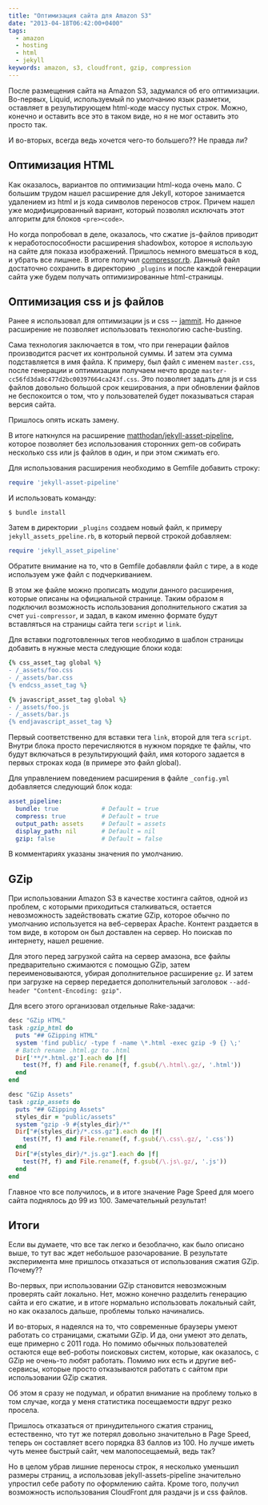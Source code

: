 ```yaml
---
title: "Оптимизация сайта для Amazon S3"
date: "2013-04-18T06:42:00+0400"
tags:
  - amazon
  - hosting
  - html
  - jekyll
keywords: amazon, s3, cloudfront, gzip, compression
---
```

После размещения сайта на Amazon S3, задумался об его оптимизации. Во-первых, Liquid, используемый по умолчанию язык разметки, оставляет в результирующем html-коде массу пустых строк. Можно, конечно и оставить все это в таком виде, но я не мог оставить это просто так.

И во-вторых, всегда ведь хочется чего-то большего?? Не правда ли?

## Оптимизация HTML

Как оказалось, вариантов по оптимизации html-кода очень мало. С большим трудом нашел расширение для Jekyll, которое занимается удалением из html и js кода символов переносов строк. Причем нашел уже модифицированный вариант, который позволял исключать этот алгоритм для блоков `<pre><code>`.

Но когда попробовал в деле, оказалось, что сжатие js-файлов приводит к неработоспособности расширения shadowbox, которое я использую на сайте для показа изображений. Пришлось немного вмешаться в код, и убрать все лишнее. В итоге получил [compressor.rb](https://gist.github.com/Juev/5381968 "compressor.rb"). Данный файл достаточно сохранить в директорию `_plugins` и после каждой генерации сайта уже будем получать оптимизированные html-страницы.

## Оптимизация css и js файлов

Ранее я использовал для оптимизации js и css -- [jammit](/2011/06/22/soft-web-design/ "Программы для веб-дизайна"). Но данное расширение не позволяет использовать технологию cache-busting.

Сама технология заключается в том, что при генерации файлов производится расчет их контрольной суммы. И затем эта сумма подставляется в имя файла. К примеру, был файл с именем `master.css`, после генерации и оптимизации получаем нечто вроде `master-cc56fd3da8c477d2bc00397664ca243f.css`. Это позволяет задать для js и css файлов довольно большой срок кеширования, а при обновлении файлов не беспокоится о том, что у пользователей будет показываться старая версия сайта.

Пришлось опять искать замену.

В итоге наткнулся на расширение [matthodan/jekyll-asset-pipeline](https://github.com/matthodan/jekyll-asset-pipeline "Github: jekyll-asset-pipeline"), которое позволяет без использования сторонних gem-ов собирать несколько css или js файлов в один, и при этом сжимать его.

Для использования расширения необходимо в Gemfile добавить строку:

```ruby
require 'jekyll-asset-pipeline'
```

И использовать команду:

```shell
$ bundle install
```

Затем в директории `_plugins` создаем новый файл, к примеру `jekyll_assets_ppeline.rb`, в который первой строкой добавляем:

```ruby
require 'jekyll_asset_pipeline'
```

Обратите внимание на то, что в Gemfile добавляли файл с тире, а в коде используем уже файл с подчеркиванием.

В этом же файле можно прописать модули данного расширения, которые описаны на официальной странице. Таким образом я подключил возможность использования дополнительного сжатия за счет `yui-compressor`, и задал, в каком именно формате будут вставляться на страницы сайта теги `script` и `link`.

Для вставки подготовленных тегов необходимо в шаблон страницы добавить в нужные места следующие блоки кода:

```ruby
{% css_asset_tag global %}
- /_assets/foo.css
- /_assets/bar.css
{% endcss_asset_tag %}
```

```ruby
{% javascript_asset_tag global %}
- /_assets/foo.js
- /_assets/bar.js
{% endjavascript_asset_tag %}
```

Первый соответственно для вставки тега `link`, второй для тега `script`. Внутри блока просто перечисляются в нужном порядке те файлы, что будут включаться в результирующий файл, имя которого задается в первых строках кода (в примере это файл global).

Для управлением поведением расширения в файле `_config.yml` добавляется следующий блок кода:

```yml
asset_pipeline:
  bundle: true            # Default = true
  compress: true          # Default = true
  output_path: assets     # Default = assets
  display_path: nil       # Default = nil
  gzip: false             # Default = false
```

В комментариях указаны значения по умолчанию.

## GZip

При использовании Amazon S3 в качестве хостинга сайтов, одной из проблем, с которыми приходиться сталкиваться, остается невозможность задействовать сжатие GZip, которое обычно по умолчанию используется на веб-серверах Apache. Контент раздается в том виде, в котором он был доставлен на сервер. Но поискав по интернету, нашел решение.

Для этого перед загрузкой сайта на сервер амазона, все файлы предварительно сжимаются с помощью GZip, затем переименовываются, убирая дополнительное расширение `gz`. И затем при загрузке на сервер передается дополнительный заголовок `--add-header "Content-Encoding: gzip"`.

Для всего этого организовал отдельные Rake-задачи:

```ruby
desc "GZip HTML"
task :gzip_html do
  puts "## GZipping HTML"
  system 'find public/ -type f -name \*.html -exec gzip -9 {} \;'
  # Batch rename .html.gz to .html
  Dir['**/*.html.gz'].each do |f|
    test(?f, f) and File.rename(f, f.gsub(/\.html\.gz/, '.html'))
  end
end

desc "GZip Assets"
task :gzip_assets do
  puts "## GZipping Assets"
  styles_dir = "public/assets"
  system "gzip -9 #{styles_dir}/*"
  Dir["#{styles_dir}/*.css.gz"].each do |f|
    test(?f, f) and File.rename(f, f.gsub(/\.css\.gz/, '.css'))
  end
  Dir["#{styles_dir}/*.js.gz"].each do |f|
    test(?f, f) and File.rename(f, f.gsub(/\.js\.gz/, '.js'))
  end
end
```

Главное что все получилось, и в итоге значение Page Speed для моего сайта поднялось до 99 из 100. Замечательный результат!

## Итоги

Если вы думаете, что все так легко и безоблачно, как было описано выше, то тут вас ждет небольшое разочарование. В результате эксперимента мне пришлось отказаться от использования сжатия GZip. Почему??

Во-первых, при использовании GZip становится невозможным проверять сайт локально. Нет, можно конечно разделить генерацию сайта и его сжатие, и в итоге нормально использовать локальный сайт, но как оказалось дальше, проблемы только начинались.

И во-вторых, я надеялся на то, что современные браузеры умеют работать со страницами, сжатыми GZip. И да, они умеют это делать, еще примерно с 2011 года. Но помимо обычных пользователей остаются еще веб-роботы поисковых систем, которые, как оказалось, с GZip не очень-то любят работать. Помимо них есть и другие веб-сервисы, которые просто отказываются работать с сайтом при использовании GZip сжатия.

Об этом я сразу не подумал, и обратил внимание на проблему только в том случае, когда у меня статистика посещаемости вдруг резко просела.

Пришлось отказаться от принудительного сжатия страниц, естественно, что тут же потерял довольно значительно в Page Speed, теперь он составляет всего порядка 83 баллов из 100. Но лучше иметь чуть менее быстрый сайт, чем малопосещаемый, ведь так?

Но в целом убрав лишние переносы строк, я несколько уменьшил размеры страниц, а использовав jekyll-assets-pipeline значительно упростил себе работу по оформлению сайта. Кроме того, получил возможность использования CloudFront для раздачи js и css файлов.
